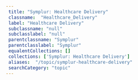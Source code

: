 ```yaml
--- 
 title: "Symplur: Healthcare Delivery" 
 classname:  "Healthcare_Delivery" 
 label: "Healthcare Delivery" 
 subclassname: "null" 
 subclasslabel: "null" 
 parentclassname: "Symplur" 
 parentclasslabel: "Symplur" 
 equalentCollections: [] 
 collections: ['Symplur: Healthcare Delivery']
 aliases:  "/topic/symplur-healthcare-delivery"  
 searchCategory: "topic" 
---
```

